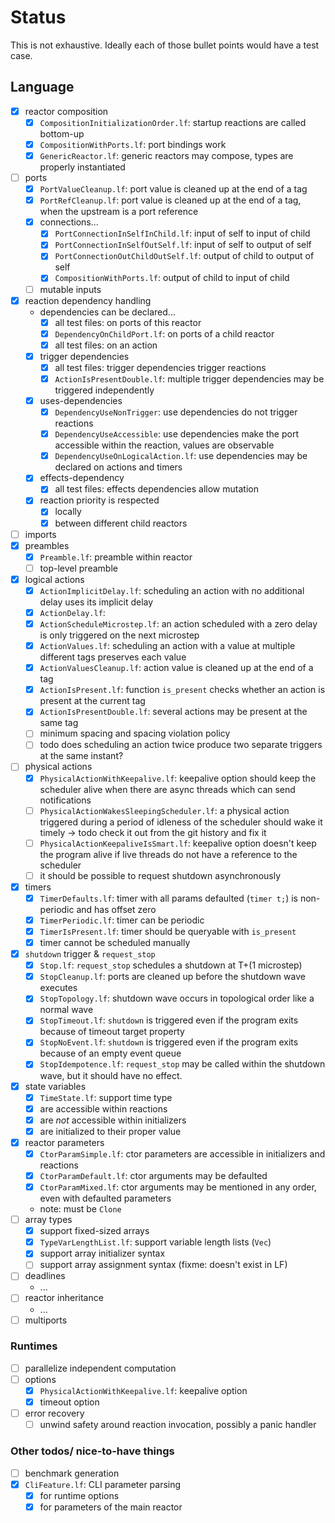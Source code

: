 # Status

This is not exhaustive. Ideally each of those bullet points would have a test case.

## Language

- [x] reactor composition
  - [x] `CompositionInitializationOrder.lf`: startup reactions are called bottom-up
  - [x] `CompositionWithPorts.lf`: port bindings work
  - [x] `GenericReactor.lf`: generic reactors may compose, types are properly instantiated
- [ ] ports
    - [x] `PortValueCleanup.lf`: port value is cleaned up at the end of a tag
    - [x] `PortRefCleanup.lf`: port value is cleaned up at the end of a tag, when the upstream is a port reference
    - [x] connections...
      - [x] `PortConnectionInSelfInChild.lf`: input of self to input of child
      - [x] `PortConnectionInSelfOutSelf.lf`: input of self to output of self
      - [x] `PortConnectionOutChildOutSelf.lf`: output of child to output of self
      - [x] `CompositionWithPorts.lf`: output of child to input of child
    - [ ] mutable inputs
- [x] reaction dependency handling
    - dependencies can be declared...
      - [x] all test files: on ports of this reactor
      - [x] `DependencyOnChildPort.lf`: on ports of a child reactor
      - [x] all test files: on an action
    - [x] trigger dependencies
      - [x] all test files: trigger dependencies trigger reactions
      - [x] `ActionIsPresentDouble.lf`: multiple trigger dependencies may be triggered independently
    - [x] uses-dependencies
      - [x] `DependencyUseNonTrigger`: use dependencies do not trigger reactions 
      - [x] `DependencyUseAccessible`: use dependencies make the port accessible within the reaction, values are observable 
      - [x] `DependencyUseOnLogicalAction.lf`: use dependencies may be declared on actions and timers
    - [x] effects-dependency
      - [x] all test files: effects dependencies allow mutation
    - [x] reaction priority is respected
      - [x] locally
      - [x] between different child reactors
- [ ] imports
- [x] preambles
  - [x] `Preamble.lf`: preamble within reactor
  - [ ] top-level preamble
- [x] logical actions
    - [x] `ActionImplicitDelay.lf`: scheduling an action with no additional delay uses its implicit delay 
    - [x] `ActionDelay.lf`: 
    - [x] `ActionScheduleMicrostep.lf`: an action scheduled with a zero delay is only triggered on the next microstep
    - [x] `ActionValues.lf`: scheduling an action with a value at multiple different tags preserves each value
    - [x] `ActionValuesCleanup.lf`: action value is cleaned up at the end of a tag
    - [x] `ActionIsPresent.lf`: function `is_present` checks whether an action is present at the current tag
    - [x] `ActionIsPresentDouble.lf`: several actions may be present at the same tag
    - [ ] minimum spacing and spacing violation policy
    - [ ] todo does scheduling an action twice produce two separate triggers at the same instant? 
- [ ] physical actions
  - [x] `PhysicalActionWithKeepalive.lf`: keepalive option should keep the scheduler alive when there are async threads which can send notifications
  - [ ] `PhysicalActionWakesSleepingScheduler.lf`: a physical action triggered during a period of idleness of the scheduler should wake it timely -> todo check it out from the git history and fix it 
  - [ ] `PhysicalActionKeepaliveIsSmart.lf`: keepalive option doesn't keep the program alive if live threads do not have a reference to the scheduler
  - [ ] it should be possible to request shutdown asynchronously
- [x] timers
  - [x] `TimerDefaults.lf`: timer with all params defaulted (`timer t;`) is non-periodic and has offset zero
  - [x] `TimerPeriodic.lf`: timer can be periodic
  - [x] `TimerIsPresent.lf`: timer should be queryable with `is_present`
  - [x] timer cannot be scheduled manually
- [x] `shutdown` trigger & `request_stop`
  - [x] `Stop.lf`: `request_stop` schedules a shutdown at T+(1 microstep)
  - [x] `StopCleanup.lf`: ports are cleaned up before the shutdown wave executes
  - [x] `StopTopology.lf`: shutdown wave occurs in topological order like a normal wave
  - [x] `StopTimeout.lf`: `shutdown` is triggered even if the program exits because of timeout target property
  - [x] `StopNoEvent.lf`: `shutdown` is triggered even if the program exits because of an empty event queue
  - [x] `StopIdempotence.lf`: `request_stop` may be called within the shutdown wave, but it should have no effect.
- [x] state variables
  - [x] `TimeState.lf`: support time type
  - [x] are accessible within reactions
  - [x] are *not* accessible within initializers
  - [x] are initialized to their proper value
- [x] reactor parameters
  - [x] `CtorParamSimple.lf`: ctor parameters are accessible in initializers and reactions
  - [x] `CtorParamDefault.lf`: ctor arguments may be defaulted
  - [x] `CtorParamMixed.lf`: ctor arguments may be mentioned in any order, even with defaulted parameters
  - note: must be `Clone`
- [ ] array types
  - [x] support fixed-sized arrays
  - [x] `TypeVarLengthList.lf`: support variable length lists (`Vec`)
  - [x] support array initializer syntax
  - [ ] support array assignment syntax (fixme: doesn't exist in LF)
- [ ] deadlines
  - ...
- [ ] reactor inheritance
  - ...
- [ ] multiports

### Runtimes

- [ ] parallelize independent computation
- [ ] options
  - [x] `PhysicalActionWithKeepalive.lf`: keepalive option
  - [x] timeout option
- [ ] error recovery
  - [ ] unwind safety around reaction invocation, possibly a panic handler

### Other todos/ nice-to-have things

- [ ] benchmark generation
- [x] `CliFeature.lf`: CLI parameter parsing
  - [x] for runtime options
  - [x] for parameters of the main reactor
